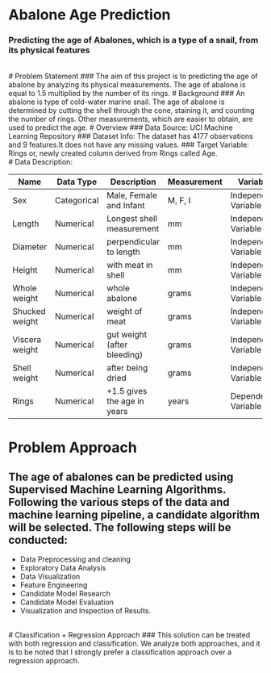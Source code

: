 # Abalone Age Prediction
### Predicting the age of Abalones, which is a type of  a snail, from its physical features
<br>
# Problem Statement
### The aim of this project is to predicting the age of abalone by analyzing its physical measurements. The age of abalone is equal to 1.5 multiplied by the number of its rings.
# Background
### An abalone is type of cold-water marine snail. The age of abalone is determined by cutting the shell through the cone, staining it, and counting the number of rings. Other measurements, which are easier to obtain, are used to predict the age.
# Overview
### Data Source: UCI Machine Learning Repository
### Dataset Info: The dataset has 4177 observations and 9 features.It does not have any missing values.
### Target Variable: Rings or, newly created column derived from Rings called Age.
<br>
# Data Description:

| Name  | Data Type | Description | Measurement | Variable Type |
| ------------- | ------------- | ------------- | ------------- | ------------- |
| Sex  | Categorical | Male, Female and Infant |	M, F, I	| Independent Variable |
| Length  | Numerical  | Longest shell measurement  | mm  | Independent Variable  |
| Diameter |	Numerical |	perpendicular to length |	mm	| Independent Variable |
| Height	| Numerical |	with meat in shell |	mm	| Independent Variable |
| Whole weight |	Numerical |	whole abalone |	grams |	Independent Variable |
| Shucked weight |	Numerical |	weight of meat |	grams |	Independent Variable |
| Viscera weight |	Numerical |	gut weight (after bleeding)	|  grams |	Independent Variable |
| Shell weight |	Numerical |	after being dried |	grams |	Independent Variable |
| Rings |	Numerical |	+1.5 gives the age in years	| years	 | Dependent/Target Variable |

# Problem Approach
## The age of abalones can be predicted using Supervised Machine Learning Algorithms. Following the various steps of the data and machine learning pipeline, a candidate algorithm will be selected. The following steps will be conducted:
- Data Preprocessing and cleaning
- Exploratory Data Analysis
- Data Visualization
- Feature Engineering
- Candidate Model Research
- Candidate Model Evaluation
- Visualization and Inspection of Results.
<br>
# Classification + Regression Approach
### This solution can be treated with both regression and classification. We analyze both approaches, and it is to be noted that I strongly prefer a classification approach over a regression approach.
